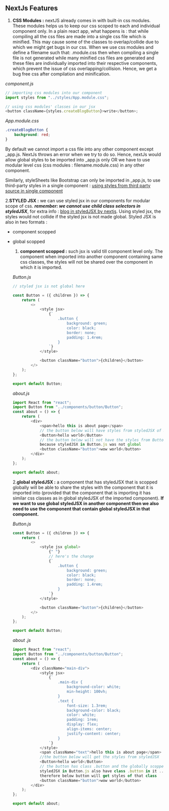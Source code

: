 ## NextJs Features

1. **CSS Modules :** nextJS already comes in with built-in css modules. These modules helps us to keep our css scoped to each and individual component only.
   In a plain react app, what happens is : that while compiling all the css files are made into a single css file which is minified. This may cause some of the classes to overlap/collide due to which we might get bugs in our css.
   When we use css modules and define a filename such that: <filename>.module.css then when compiling a single file is not generated while many minified css files are generated and these files are individually imported into their respective components, which prevent the issue of css overlapping/collision. Hence, we get a bug free css after compilation and minification.

_component.js_

```js
// importing css modules into our component
import styles from "../styles/App.module.css";

// using css modules' classes in our jsx
<button className={styles.createBlogButton}>write</button>;
```

_App.module.css_

```css
.createBlogButton {
    background: red;
}
```

By default we cannot import a css file into any other component except \_app.js. NextJs throws an error when we try to do so. Hence, nextJs would allow global styles to be imported into \_app.js only OR we have to use modular level css (css modules : filename.module.css) in any other component.

Similarly, styleSheets like Bootstrap can only be imported in \_app.js, to use third-party styles in a single component : [using styles from third party source in single component](https://nextjs.org/docs/basic-features/built-in-css-support#import-styles-from-node_modules)

2.**STYLED JSX :** we can use styled jsx in our components for modular scope of css. **_remember: we cannot use child class selectors in styledJSX_**, for extra info : [blog in styledJSX by nextjs](https://nextjs.org/blog/styling-next-with-styled-jsx). Using styled jsx, the styles would not collide if the styled jsx is not made global.
Styled JSX is also in two formats :

-   component scopped
-   global scopped

    1. **component scopped :** such jsx is valid till component level only. The component when imported into another component containing same css classes, the styles will not be shared over the component in which it is imported.

    _Button.js_

    ```js
    // styled jsx is not global here

    const Button = ({ children }) => {
        return (
            <>
                <style jsx>
                    {`
                        .button {
                            background: green;
                            color: black;
                            border: none;
                            padding: 1.4rem;
                        }
                    `}
                </style>

                <button className="button">{children}</button>
            </>
        );
    };

    export default Button;
    ```

    _about.js_

    ```js
    import React from "react";
    import Button from "../components/button/Button";
    const about = () => {
        return (
            <div>
                <span>hello this is about page</span>
                // the button below will have styles from styledJSX of Button.js
                <Button>hello world</Button>
                // the button below will not have the styles from Button.js styledJSX,
                because styledJSX in Button.js was not global
                <button className="button">wow world</button>
            </div>
        );
    };

    export default about;
    ```

    2.**global styledJSX :** a component that has styledJSX that is scopped globally will be able to share the styles with the component that it is imported into (provided that the component that is importing it has similar css classes as in global styledJSX of the imported component). **If we want to use global styledJSX in another component then we also need to use the component that contain global styledJSX in that component.**

    _Button.js_

    ```js
    const Button = ({ children }) => {
        return (
            <>
                <style jsx global>
                    {" "}
                    // here's the change
                    {`
                        .button {
                            background: green;
                            color: black;
                            border: none;
                            padding: 1.4rem;
                        }
                    `}
                </style>

                <button className="button">{children}</button>
            </>
        );
    };

    export default Button;
    ```

    _about .js_

    ```js
    import React from "react";
    import Button from "../components/button/Button";
    const about = () => {
        return (
            <div className="main-div">
                <style jsx>
                    {`
                        .main-div {
                            background-color: white;
                            min-height: 100vh;
                        }
                        .text {
                            font-size: 1.3rem;
                            background-color: black;
                            color: white;
                            padding: 1rem;
                            display: flex;
                            align-items: center;
                            justify-content: center;
                        }
                    `}
                </style>
                <span className="text">hello this is about page</span>
                //the button below will get the styles from styledJSX
                <Button>hello world</Button>
                // the button has class .button and the globally scopped
                styledJSX in Button.js also have class .button in it ...
                therefore below button will get styles of that class
                <button className="button">wow world</button>
            </div>
        );
    };

    export default about;
    ```
